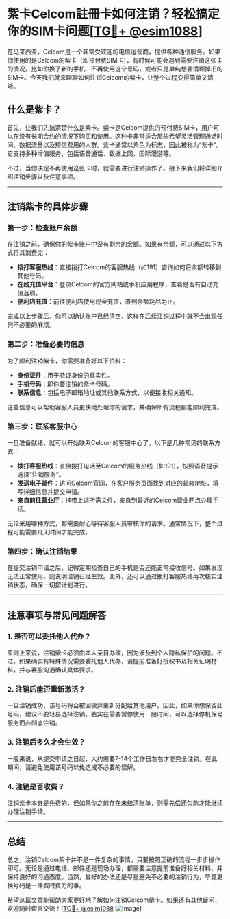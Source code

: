 # 紫卡Celcom註冊卡如何注销？轻松搞定你的SIM卡问题[[TG💪+ @esim1088](https://t.me/s/esim1088)]

在马来西亚，Celcom是一个非常受欢迎的电信运营商，提供各种通信服务。如果你使用的是Celcom的紫卡（即预付费SIM卡），有时候可能会遇到需要注销这张卡的情况。比如你换了新的手机、不再使用这个号码，或者只是单纯想要清理掉旧的SIM卡。今天我们就来聊聊如何注销Celcom的紫卡，让整个过程变得简单又清晰。

## 什么是紫卡？

首先，让我们先搞清楚什么是紫卡。紫卡是Celcom提供的预付费SIM卡，用户可以在没有长期合约的情况下购买和使用。这种卡非常适合那些希望灵活管理通话时间、数据流量以及短信费用的人群。紫卡通常以紫色为标志，因此被称为“紫卡”。它支持多种增值服务，包括语音通话、数据上网、国际漫游等。

不过，当你决定不再使用这张卡时，就需要进行注销操作了。接下来我们将详细介绍注销步骤以及注意事项。

---

## 注销紫卡的具体步骤

### 第一步：检查账户余额
在注销之前，确保你的紫卡账户中没有剩余的余额。如果有余额，可以通过以下方式将其消费完：
- **拨打客服热线**：直接拨打Celcom的客服热线（如191）咨询如何将余额转移到其他号码。
- **在线充值平台**：登录Celcom的官方网站或手机应用程序，查看是否有自动充值选项。
- **便利店充值**：前往便利店使用现金充值，直到余额耗尽为止。

完成以上步骤后，你可以确认账户已经清空，这样在后续注销过程中就不会出现任何不必要的麻烦。

### 第二步：准备必要的信息
为了顺利注销紫卡，你需要准备好以下资料：
- **身份证件**：用于验证身份的真实性。
- **手机号码**：即你要注销的紫卡号码。
- **联系信息**：包括电子邮箱地址或其他联系方式，以便接收相关通知。

这些信息可以帮助客服人员更快地处理你的请求，并确保所有流程都能顺利完成。

### 第三步：联系客服中心
一旦准备就绪，就可以开始联系Celcom的客服中心了。以下是几种常见的联系方式：
- **拨打客服热线**：直接拨打电话至Celcom的服务热线（如191），按照语音提示选择“注销服务”。
- **发送电子邮件**：访问Celcom官网，在客户服务页面找到对应的邮箱地址，填写详细信息并提交申请。
- **亲自前往营业厅**：携带上述所需文件，亲自到最近的Celcom营业网点办理手续。

无论采用哪种方式，都需要耐心等待客服人员审核你的请求。通常情况下，整个过程可能需要几天时间才能完成。

### 第四步：确认注销结果
在提交注销申请之后，记得定期检查自己的手机是否还能正常接收信号。如果发现无法正常使用，则说明注销已经生效。此外，还可以通过拨打客服热线再次核实注销状态，确保一切按计划进行。

---

## 注意事项与常见问题解答

### 1. 是否可以委托他人代办？
原则上来说，注销紫卡必须由本人亲自办理，因为涉及到个人隐私保护的问题。不过，如果确实有特殊情况需要委托他人代办，请提前准备好授权书及相关证明材料，并与客服沟通确认具体要求。

### 2. 注销后能否重新激活？
一旦注销成功，该号码将会被回收并重新分配给其他用户。因此，如果你想保留此号码，建议不要轻易选择注销。若实在需要暂停使用一段时间，可以选择停机保号服务而非彻底注销。

### 3. 注销后多久才会生效？
一般来说，从提交申请之日起，大约需要7-14个工作日左右才能完全注销。在此期间，请避免使用该号码以免造成不必要的误解。

### 4. 注销是否收费？
注销紫卡本身是免费的，但如果你之前存在未结清账单，则需先偿还欠款才能继续办理注销手续。

---

## 总结

总之，注销Celcom紫卡并不是一件复杂的事情，只要按照正确的流程一步步操作即可。无论是通过电话、邮件还是现场办理，都需要注意提前准备好相关材料，并保持良好的沟通态度。当然，最好的办法还是尽量避免不必要的注销行为，毕竟更换号码是一件费时费力的事。

希望这篇文章能帮助大家更好地了解如何注销Celcom紫卡。如果还有其他疑问，欢迎随时留言交流！[[TG💪+ @esim1088](https://t.me/s/esim1088) ![Image](https://i.postimg.cc/4NQfJmqS/Snipaste-2025-05-13-00-14-12.png)]